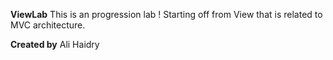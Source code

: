 **ViewLab**
This is an progression lab ! Starting off from View that is related to MVC architecture.

**Created by**
Ali Haidry
